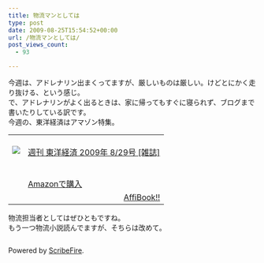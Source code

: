 ```yaml
---
title: 物流マンとしては
type: post
date: 2009-08-25T15:54:52+00:00
url: /物流マンとしては/
post_views_count:
  - 93

---
```

今週は、アドレナリン出まくってますが、厳しいものは厳しい。けどとにかく走り抜ける、という感じ。  
で、アドレナリンがよく出るときは、家に帰ってもすぐに寝られず、ブログまで書いたりしている訳です。  
今週の、東洋経済はアマゾン特集。

<table>
  <tr>
    <td style="vertical-align: top;">
      <a href="http://www.amazon.co.jp/%E9%80%B1%E5%88%8A-%E6%9D%B1%E6%B4%8B%E7%B5%8C%E6%B8%88-2009%E5%B9%B4-29%E5%8F%B7-%E9%9B%91%E8%AA%8C/dp/B002KI6I56%3FSubscriptionId%3D1JWQWN8E4Z5TR27962G2%26tag%3Dgaeaffibook-22%26linkCode%3Dxm2%26camp%3D2025%26creative%3D165953%26creativeASIN%3DB002KI6I56" target="_blank"><br /> <img src="https://i2.wp.com/ecx.images-amazon.com/images/I/61-N73SLrZL._SL160_.jpg" style="border-style: none;" data-recalc-dims="1" /><br /> </a>
    </td>
    <td style="vertical-align: top;">
      <a href="http://www.amazon.co.jp/%E9%80%B1%E5%88%8A-%E6%9D%B1%E6%B4%8B%E7%B5%8C%E6%B8%88-2009%E5%B9%B4-29%E5%8F%B7-%E9%9B%91%E8%AA%8C/dp/B002KI6I56%3FSubscriptionId%3D1JWQWN8E4Z5TR27962G2%26tag%3Dgaeaffibook-22%26linkCode%3Dxm2%26camp%3D2025%26creative%3D165953%26creativeASIN%3DB002KI6I56" target="_blank"><br /> 週刊 東洋経済 2009年 8/29号 [雑誌]<br /> </a><br /> <a href="http://www.amazon.co.jp/%E9%80%B1%E5%88%8A-%E6%9D%B1%E6%B4%8B%E7%B5%8C%E6%B8%88-2009%E5%B9%B4-29%E5%8F%B7-%E9%9B%91%E8%AA%8C/dp/B002KI6I56%3FSubscriptionId%3D1JWQWN8E4Z5TR27962G2%26tag%3Dgaeaffibook-22%26linkCode%3Dxm2%26camp%3D2025%26creative%3D165953%26creativeASIN%3DB002KI6I56" target="_blank"><br /> Amazonで購入<br /> </a>
    </td>
  </tr>
  
  <tr>
    <td colspan="2">
      <div style="float: right;">
        <a href="http://affibook.appspot.com/" target="_blank">AffiBook!!</a>
      </div>
    </td>
  </tr>
</table>

物流担当者としてはぜひともですね。  
もう一つ物流小説読んでますが、そちらは改めて。

<div class="zemanta-pixie">
  <img class="zemanta-pixie-img" alt="" src="https://i1.wp.com/img.zemanta.com/pixy.gif" data-recalc-dims="1" />
</div>

<p class="scribefire-powered">
  Powered by <a href="http://www.scribefire.com/">ScribeFire</a>.
</p>